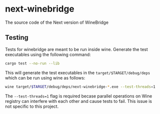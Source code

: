 # next-winebridge
The source code of the Next version of WineBridge

## Testing
Tests for winebridge are meant to be run inside wine. Generate the test executables using the following command:
```bash
cargo test --no-run --lib
```

This will generate the test executables in the `target/$TARGET/debug/deps` which can be run using wine as follows:
```bash
wine target/$TARGET/debug/deps/next-winebridge-*.exe --test-threads=1
```

The `--test-threads=1` flag is required becase parallel operations on Wine registry can interfere with each other and cause tests to fail. This issue is not specific to this project.
